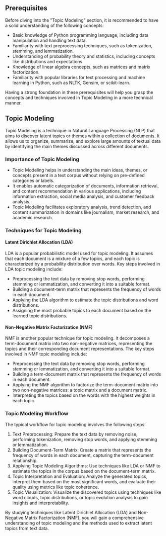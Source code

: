 ## Prerequisites

Before diving into the "Topic Modeling" section, it is recommended to have a solid understanding of the following concepts:

- Basic knowledge of Python programming language, including data manipulation and handling text data.
- Familiarity with text preprocessing techniques, such as tokenization, stemming, and lemmatization.
- Understanding of probability theory and statistics, including concepts like distributions and expectations.
- Knowledge of linear algebra concepts, such as matrices and matrix factorization.
- Familiarity with popular libraries for text processing and machine learning in Python, such as NLTK, Gensim, or scikit-learn.

Having a strong foundation in these prerequisites will help you grasp the concepts and techniques involved in Topic Modeling in a more technical manner.

## Topic Modeling

Topic Modeling is a technique in Natural Language Processing (NLP) that aims to discover latent topics or themes within a collection of documents. It allows us to organize, summarize, and explore large amounts of textual data by identifying the main themes discussed across different documents.

### Importance of Topic Modeling

- Topic Modeling helps in understanding the main ideas, themes, or concepts present in a text corpus without relying on pre-defined categories or labels.
- It enables automatic categorization of documents, information retrieval, and content recommendation in various applications, including information extraction, social media analysis, and customer feedback analysis.
- Topic Modeling facilitates exploratory analysis, trend detection, and content summarization in domains like journalism, market research, and academic research.

### Techniques for Topic Modeling

#### Latent Dirichlet Allocation (LDA)
LDA is a popular probabilistic model used for topic modeling. It assumes that each document is a mixture of a few topics, and each topic is characterized by a probability distribution over words. Key steps involved in LDA topic modeling include:

- Preprocessing the text data by removing stop words, performing stemming or lemmatization, and converting it into a suitable format.
- Building a document-term matrix that represents the frequency of words in each document.
- Applying the LDA algorithm to estimate the topic distributions and word distributions.
- Assigning the most probable topics to each document based on the learned topic distributions.

#### Non-Negative Matrix Factorization (NMF)
NMF is another popular technique for topic modeling. It decomposes a term-document matrix into two non-negative matrices, representing the topics and their corresponding document representations. The key steps involved in NMF topic modeling include:

- Preprocessing the text data by removing stop words, performing stemming or lemmatization, and converting it into a suitable format.
- Building a term-document matrix that represents the frequency of words in each document.
- Applying the NMF algorithm to factorize the term-document matrix into two non-negative matrices: a topic matrix and a document matrix.
- Interpreting the topics based on the words with the highest weights in each topic.

### Topic Modeling Workflow

The typical workflow for topic modeling involves the following steps:

1. Text Preprocessing: Prepare the text data by removing noise, performing tokenization, removing stop words, and applying stemming or lemmatization.
2. Building Document-Term Matrix: Create a matrix that represents the frequency of words in each document, capturing the term-document relationship.
3. Applying Topic Modeling Algorithms: Use techniques like LDA or NMF to estimate the topics in the corpus based on the document-term matrix.
4. Topic Interpretation and Evaluation: Analyze the generated topics, interpret them based on the most significant words, and evaluate their quality using metrics like topic coherence.
5. Topic Visualization: Visualize the discovered topics using techniques like word clouds, topic distributions, or topic evolution analysis to gain insights and interpretability.

By studying techniques like Latent Dirichlet Allocation (LDA) and Non-Negative Matrix Factorization (NMF), you will gain a comprehensive understanding of topic modeling and the methods used to extract latent topics from text data.

